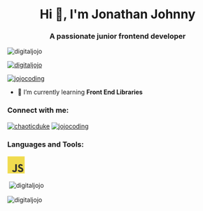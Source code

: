 <h1 align="center">Hi 👋, I'm Jonathan Johnny</h1>
<h3 align="center">A passionate junior frontend developer</h3>

<p align="left"> <img src="https://komarev.com/ghpvc/?username=digitaljojo&label=Profile%20views&color=0e75b6&style=flat" alt="digitaljojo" /> </p>

<p align="left"> <a href="https://github.com/ryo-ma/github-profile-trophy"><img src="https://github-profile-trophy.vercel.app/?username=digitaljojo" alt="digitaljojo" /></a> </p>

<p align="left"> <a href="https://twitter.com/jojocoding" target="blank"><img src="https://img.shields.io/twitter/follow/jojocoding?logo=twitter&style=for-the-badge" alt="jojocoding" /></a> </p>

- 🌱 I’m currently learning **Front End Libraries**

<h3 align="left">Connect with me:</h3>
<p align="left">
<a href="https://codepen.io/chaoticduke" target="blank"><img align="center" src="https://raw.githubusercontent.com/rahuldkjain/github-profile-readme-generator/master/src/images/icons/Social/codepen.svg" alt="chaoticduke" height="30" width="40" /></a>
<a href="https://twitter.com/jojocoding" target="blank"><img align="center" src="https://raw.githubusercontent.com/rahuldkjain/github-profile-readme-generator/master/src/images/icons/Social/twitter.svg" alt="jojocoding" height="30" width="40" /></a>
</p>

<h3 align="left">Languages and Tools:</h3>
<p align="left"> <a href="https://developer.mozilla.org/en-US/docs/Web/JavaScript" target="_blank" rel="noreferrer"> <img src="https://raw.githubusercontent.com/devicons/devicon/master/icons/javascript/javascript-original.svg" alt="javascript" width="40" height="40"/> </a> </p>

<p>&nbsp;<img align="center" src="https://github-readme-stats.vercel.app/api?username=digitaljojo&show_icons=true&locale=en" alt="digitaljojo" /></p>

<p><img align="center" src="https://github-readme-streak-stats.herokuapp.com/?user=digitaljojo&" alt="digitaljojo" /></p>
